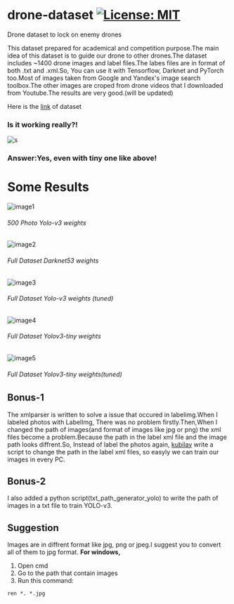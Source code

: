 # drone-dataset [![License: MIT](https://img.shields.io/badge/License-MIT-yellow.svg)](https://opensource.org/licenses/MIT)
Drone dataset to lock on enemy drones

This dataset prepared for academical and competition purpose.The main idea of this dataset is to guide our drone to other drones.The dataset includes ~1400 drone images and label files.The labes files are in format of both .txt and .xml.So, You can use it with Tensorflow, Darknet and PyTorch too.Most of images taken from Google and Yandex's image search toolbox.The other images are croped from drone videos that I downloaded from Youtube.The results are very good.(will be updated)


Here is the [link](https://www.kaggle.com/dasmehdixtr/drone-dataset-uav) of dataset
### Is it working really?!
  ![s](https://github.com/dasmehdix/drone-dataset/blob/master/example_yolo.gif)
### Answer:Yes, even with tiny one like above!
# Some Results
![image1](https://github.com/dasmehdix/drone-dataset/blob/master/results_of_yolo/chart1d2.png)
###### 500 Photo Yolo-v3 weights
![image2](https://github.com/dasmehdix/drone-dataset/blob/master/results_of_yolo/chart2d4.png)
###### Full Dataset Darknet53 weights
![image3](https://github.com/dasmehdix/drone-dataset/blob/master/results_of_yolo/chart3d5.png)
###### Full Dataset Yolo-v3 weights (tuned)
![image4](https://github.com/dasmehdix/drone-dataset/blob/master/results_of_yolo/chart4d6.png)
###### Full Dataset Yolov3-tiny weights
![image5](https://github.com/dasmehdix/drone-dataset/blob/master/results_of_yolo/chart5d9.png)
###### Full Dataset Yolov3-tiny weights(tuned)
## Bonus-1
The xmlparser is written to solve a issue that occured in labelimg.When I labeled photos with LabelImg, There was no problem firstly.Then,When I changed the path of images(and format of images like jpg or png) the xml files become a problem.Because the path in the label xml file and the image path looks diffrent.So, Instead of label the photos again, [kubilay](https://github.com/kubilaysalih) write a script to change the path in the label xml files, so easyly we can train our images in every PC.


## Bonus-2

I also added a python script(txt_path_generator_yolo) to write the path of images in a txt file to train YOLO-v3.

## Suggestion
Images are in diffrent format like jpg, png or jpeg.I suggest you to convert all of them to jpg format.
**For windows,**

1.  Open cmd
2.  Go to the path that contain images
3.  Run this command:
```
ren *. *.jpg
```
